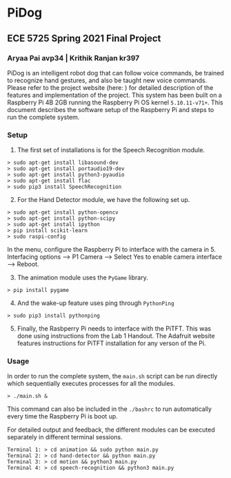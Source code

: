 # PiDog
## ECE 5725 Spring 2021 Final Project
### Aryaa Pai **avp34** | Krithik Ranjan **kr397**

PiDog is an intelligent robot dog that can follow voice commands, be trained to recognize hand gestures, and also be taught new voice commands. Please refer to the project website (here: ) for detailed description of the features and implementation of the project. This system has been built on a Raspberry Pi 4B 2GB running the Raspberry Pi OS kernel `5.10.11-v71+`. This document describes the software setup of the Raspberry Pi and steps to run the complete system. 
### Setup
1. The first set of installations is for the Speech Recognition module.
``` 
> sudo apt-get install libasound-dev
> sudo apt-get install portaudio19-dev
> sudo apt-get install python3-pyaudio
> sudo apt-get install flac
> sudo pip3 install SpeechRecognition
```
2. For the Hand Detector module, we have the following set up.
```
> sudo apt-get install python-opencv
> sudo apt-get install python-scipy
> sudo apt-get install ipython
> pip install scikit-learn
> sudo raspi-config
```
In the menu, configure the Raspberry Pi to interface with the camera in 5. Interfacing options --> P1 Camera --> Select Yes to enable camera interface --> Reboot.

3. The animation module uses the `PyGame` library.
```
> pip install pygame
```
4. And the wake-up feature uses ping through `PythonPing`
```
> sudo pip3 install pythonping
```
5. Finally, the Rasbperry Pi needs to interface with the PiTFT. This was done using instructions from the Lab 1 Handout. The Adafruit website features instructions for PiTFT installation for any verson of the Pi.  

### Usage
In order to run the complete system, the `main.sh` script can be run directly which sequentially executes processes for all the modules. 
```
> ./main.sh &
```
This command can also be included in the `./bashrc` to run automatically every time the Raspberry Pi is boot up. 

For detailed output and feedback, the different modules can be executed separately in different terminal sessions. 
```
Terminal 1: > cd animation && sudo python main.py  
Terminal 2: > cd hand-detector && python main.py
Terminal 3: > cd motion && python3 main.py
Terminal 4: > cd speech-recognition && python3 main.py
```
